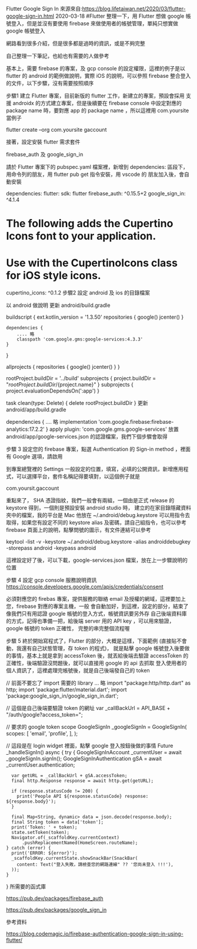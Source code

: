 Flutter Google Sign In
來源來自:https://blog.lifetaiwan.net/2020/03/flutter-google-sign-in.html
2020-03-18
#Flutter 
整理一下，用 Flutter 想做 google 帳號登入，但是並沒有要使用 firebase 來做使用者的帳號管理，單純只想實做 google 帳號登入

網路看到很多介紹，但是很多都是過時的資訊，或是不夠完整

自己整理一下筆記，也給也有需要的人做參考

基本上，需要 firebase 的專案，及 gcp console 的設定權限，這裡的例子是以 flutter 的 android 的範例做說明，實際 iOS 的說明，可以參照 firebase 整合登入的文件，以下步驟，沒有需要按照順序

步驟1
建立 Flutter 專案，目前新版的 flutter 工作，新建立的專案，預設會採用 支援 androidx 的方式建立專案，但是後續要在 firebase console 中設定對應的 package name 時，要對應 app 的 package name ，所以這裡用 com.yoursite 當例子

flutter create –org com.yoursite gaccount

接著，設定安裝 flutter 需求套件

firebase_auth 及 google_sign_in

請於 Flutter 專案下的 pubspec.yaml 檔案裡，新增到 dependencies: 區段下，用命令列的朋友，用 flutter pub get 指令安裝，用 vscode 的 朋友加入後，會自動安裝

dependencies:
  flutter:
    sdk: flutter
  firebase_auth: ^0.15.5+2
  google_sign_in: ^4.1.4
  # The following adds the Cupertino Icons font to your application.
  # Use with the CupertinoIcons class for iOS style icons.
  cupertino_icons: ^0.1.2
步驟2
設定 android 及 ios 的目錄檔案

以 android 做說明 更新 android/build.gradle

buildscript {
    ext.kotlin_version = '1.3.50'
    repositories {
        google()
        jcenter()
    }

    dependencies {
        .... 略
        classpath 'com.google.gms:google-services:4.3.3'
    }
}

allprojects {
    repositories {
        google()
        jcenter()
    }
}

rootProject.buildDir = '../build'
subprojects {
    project.buildDir = "${rootProject.buildDir}/${project.name}"
}
subprojects {
    project.evaluationDependsOn(':app')
}

task clean(type: Delete) {
    delete rootProject.buildDir
}
更新 android/app/build.gradle

dependencies {
    .... 略
    implementation 'com.google.firebase:firebase-analytics:17.2.2'
}
apply plugin: 'com.google.gms.google-services'
放置 android/app/google-services.json 的認證檔案，我們下個步驟會取得

步驟 3
設定您的 firebase 專案，點選 Authentication 的 Sign-in method ，裡面有 Google 選項，請啟用



到專案總覽裡的 Settings 一般設定的位置，填寫，必填的公開資訊，新增應用程式，可以選擇平台，套件名稱記得要填對，以這個例子就是

com.yoursit.gaccount



重點來了， SHA 憑證指紋，我們一般會有兩組，一個由是正式 release 的 keystore 得到，一個則是預設安裝 android studio 時， 建立的在家目錄隱藏資料夾中的檔案，我的平台是 Mac 他放在 ~/.android/debug.keystore 可以用指令去取得，如果您有設定不同的 keystore alias 及密碼，請自己組指令，也可以參考 firebase 頁面上的說明，點擊問號的圖示，有文件連結可以參考

keytool -list -v -keystore ~/.android/debug.keystore -alias androiddebugkey -storepass android -keypass android


這裡設定好了後，可以下載，google-services.json 檔案，放在上一步驟說明的位置

步驟 4
設定 gcp console 服務說明資訊 https://console.developers.google.com/apis/credentials/consent

必須對應您的 firebas 專案，提供服務的聯絡 email 及授權的網域，這裡要加上您，firebase 對應的專案主機，一般 會自動加好，到這裡，設定的部分，結束了 像我們只有用認證 google 帳號的登入方式，帳號資訊要另外存 自己後端資料庫的方式，記得也準備一把，給後端 server 用的 API key ，可以用來驗證， google 帳號的 token 正確性， 完整的串完整個流程喔



步驟 5
終於開始寫程式了，Flutter 的部分，大概是這樣，下面範例 (直接貼不會動，我還有自己狀態管理，存 token 的程式)， 就是點擊 google 帳號登入後要做的事情，基本上就是拿到 accessToken 後，就丟給後端去驗證 accessToken 的正確性，後端驗證沒問題後，就可以直接用 google 的 api 去抓取 登入使用者的個人資訊了，這裡處理完帳號後，就是自己後端發自己的 token

// 前面不要忘了 import 需要的 library
... 略
import "package:http/http.dart" as http;
import 'package:flutter/material.dart';
import 'package:google_sign_in/google_sign_in.dart';

// 這個是自己後端要驗證 token 的網址
var _callBackUrl = API_BASE + "/auth/google?access_token=";

// 要求的 google token scope 
GoogleSignIn _googleSignIn = GoogleSignIn(
  scopes: <String>[
    'email',
    'profile',
  ],
);
    
 // 這段是在 login widget 裡面，點擊 google 登入按鈕後做的事情
  Future _handleSignIn() async {
    try {
      GoogleSignInAccount _currentUser = await _googleSignIn.signIn();
      GoogleSignInAuthentication gSA = await _currentUser.authentication;

      var getURL = _callBackUrl + gSA.accessToken;
      final http.Response response = await http.get(getURL);

      if (response.statusCode != 200) {
        print('People API ${response.statusCode} response: ${response.body}');
      }

      final Map<String, dynamic> data = json.decode(response.body);
      final String token = data['token'];
      print('Token: ' + token);
      state.setToken(token);
      Navigator.of(_scaffoldKey.currentContext)
          .pushReplacementNamed(HomeScreen.routeName);
    } catch (error) {
      print('ERROR: ${error}');
      _scaffoldKey.currentState.showSnackBar(SnackBar(
        content: Text("登入失敗，請檢查您的網路連線" ?? '您尚未登入 !!!'),
      ));
    }

  }
所需要的函式庫

https://pub.dev/packages/firebase_auth

https://pub.dev/packages/google_sign_in

參考資料

https://blog.codemagic.io/firebase-authentication-google-sign-in-using-flutter/
